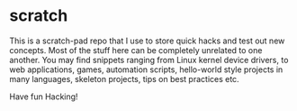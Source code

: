 # scratch
This is a scratch-pad repo that I use to store quick hacks and test out new concepts. Most of the stuff here can be completely unrelated to one another. You may find snippets ranging from Linux kernel device drivers, to web applications, games, automation scripts, hello-world style projects in many languages, skeleton projects, tips on best practices etc.

Have fun Hacking!
